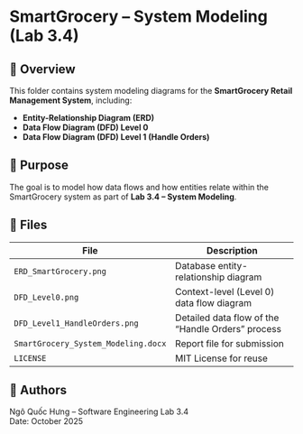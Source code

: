 # SmartGrocery – System Modeling (Lab 3.4)

## 📘 Overview

This folder contains system modeling diagrams for the **SmartGrocery Retail Management System**, including:

-   **Entity-Relationship Diagram (ERD)**
-   **Data Flow Diagram (DFD) Level 0**
-   **Data Flow Diagram (DFD) Level 1 (Handle Orders)**

## 🧩 Purpose

The goal is to model how data flows and how entities relate within the SmartGrocery system as part of **Lab 3.4 – System Modeling**.

## 📂 Files

| File                                | Description                                       |
| ----------------------------------- | ------------------------------------------------- |
| `ERD_SmartGrocery.png`              | Database entity-relationship diagram              |
| `DFD_Level0.png`                    | Context-level (Level 0) data flow diagram         |
| `DFD_Level1_HandleOrders.png`       | Detailed data flow of the “Handle Orders” process |
| `SmartGrocery_System_Modeling.docx` | Report file for submission                        |
| `LICENSE`                           | MIT License for reuse                             |

## 👥 Authors

Ngô Quốc Hưng – Software Engineering Lab 3.4  
Date: October 2025
